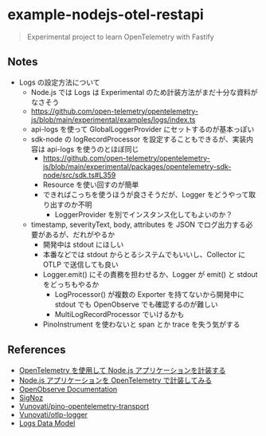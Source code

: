 # example-nodejs-otel-restapi

> Experimental project to learn OpenTelemetry with Fastify

## Notes

- Logs の設定方法について
  - Node.js では Logs は Experimental のため計装方法がまだ十分な資料がなさそう
  - https://github.com/open-telemetry/opentelemetry-js/blob/main/experimental/examples/logs/index.ts
  - api-logs を使って GlobalLoggerProvider にセットするのが基本っぽい
  - sdk-node の logRecordProcessor を設定することもできるが、実装内容は api-logs を使うのとほぼ同じ
    - https://github.com/open-telemetry/opentelemetry-js/blob/main/experimental/packages/opentelemetry-sdk-node/src/sdk.ts#L359
    - Resource を使い回すのが簡単
    - できればこっちを使うほうが良さそうだが、Logger をどうやって取り出すのか不明
      - LoggerProvider を別でインスタンス化してもよいのか？
  - timestamp, severityText, body, attributes を JSON でログ出力する必要があるが、だれがやるか
    - 開発中は stdout にほしい
    - 本番などでは stdout からとるシステムでもいいし、Collector に OTLP で送信しても良い
    - Logger.emit() にその責務を担わせるか、Logger が emit() と stdout をどっちもやるか
      - LogProcessor() が複数の Exporter を持てないから開発中に stdout でも OpenObserve でも確認するのが難しい
      - MultiLogRecordProcessor でいけるかも
    - PinoInstrument を使わないと span とか trace を失う気がする

## References

- [OpenTelemetry を使用して Node.js アプリケーションを計装する](https://azukiazusa.dev/blog/instrumenting-Node-js-applications-with-open-telemetry/)
- [Node.js アプリケーションを OpenTelemetry で計装してみる](https://zenn.dev/chot/articles/a37937b5dca703)
- [OpenObserve Documentation](https://openobserve.ai/docs/)
- [SigNoz](https://github.com/SigNoz/signoz)
- [Vunovati/pino-opentelemetry-transport](https://github.com/Vunovati/pino-opentelemetry-transport)
- [Vunovati/otlp-logger](https://github.com/Vunovati/otlp-logger)
- [Logs Data Model](https://opentelemetry.io/docs/specs/otel/logs/data-model/)
